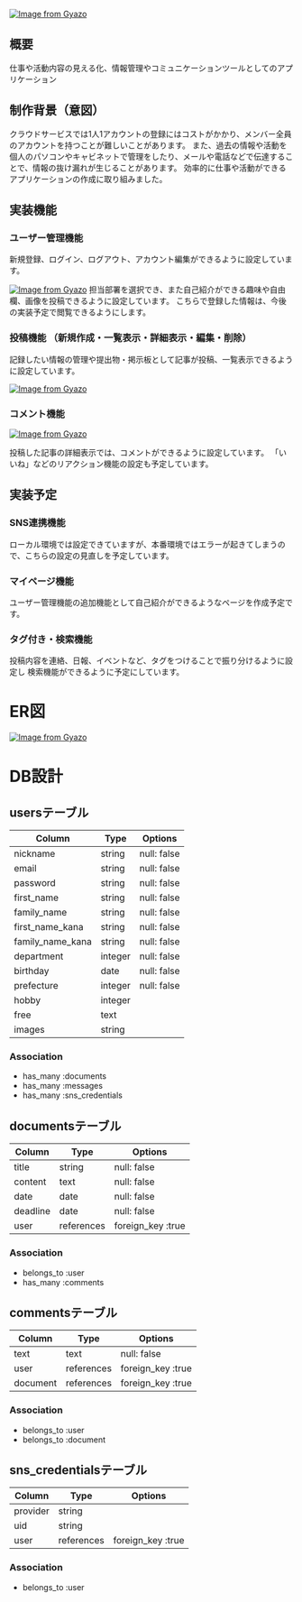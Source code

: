 [![Image from Gyazo](https://i.gyazo.com/4159a16bc80d09c31fd1ac2152b30420.png)](https://gyazo.com/4159a16bc80d09c31fd1ac2152b30420)


## 概要
仕事や活動内容の見える化、情報管理やコミュニケーションツールとしてのアプリケーション

## 制作背景（意図）
クラウドサービスでは1人1アカウントの登録にはコストがかかり、メンバー全員のアカウントを持つことが難しいことがあります。
また、過去の情報や活動を個人のパソコンやキャビネットで管理をしたり、メールや電話などで伝達することで、情報の抜け漏れが生じることがあります。
効率的に仕事や活動ができるアプリケーションの作成に取り組みました。


## 実装機能
### ユーザー管理機能

新規登録、ログイン、ログアウト、アカウント編集ができるように設定しています。

[![Image from Gyazo](https://i.gyazo.com/237900a698a1ffbabfd12563aec67a30.png)](https://gyazo.com/237900a698a1ffbabfd12563aec67a30)
担当部署を選択でき、また自己紹介ができる趣味や自由欄、画像を投稿できるように設定しています。
こちらで登録した情報は、今後の実装予定で閲覧できるようにします。

### 投稿機能 （新規作成・一覧表示・詳細表示・編集・削除）
記録したい情報の管理や提出物・掲示板として記事が投稿、一覧表示できるように設定しています。

[![Image from Gyazo](https://i.gyazo.com/6e9ce05fc6b8c77afd5a5fc7034cc5ef.jpg)](https://gyazo.com/6e9ce05fc6b8c77afd5a5fc7034cc5ef)

### コメント機能
[![Image from Gyazo](https://i.gyazo.com/435da6a7c5e9e047b73d3bfe77089d03.png)](https://gyazo.com/435da6a7c5e9e047b73d3bfe77089d03)

投稿した記事の詳細表示では、コメントができるように設定しています。
「いいね」などのリアクション機能の設定も予定しています。

## 実装予定
### SNS連携機能
ローカル環境では設定できていますが、本番環境ではエラーが起きてしまうので、こちらの設定の見直しを予定しています。

### マイページ機能
ユーザー管理機能の追加機能として自己紹介ができるようなページを作成予定です。

### タグ付き・検索機能
投稿内容を連絡、日報、イベントなど、タグをつけることで振り分けるように設定し
検索機能ができるように予定にしています。



# ER図

[![Image from Gyazo](https://i.gyazo.com/24938f78cf4476e5dd0fea30b2ced212.png)](https://gyazo.com/24938f78cf4476e5dd0fea30b2ced212)

# DB設計


## usersテーブル

| Column           | Type     | Options     |
| ---------------- | -------- | ----------- |
| nickname         | string   | null: false |
| email            | string   | null: false |
| password         | string   | null: false |
| first_name       | string   | null: false |
| family_name      | string   | null: false |
| first_name_kana  | string   | null: false |
| family_name_kana | string   | null: false |
| department       | integer  | null: false |
| birthday         | date     | null: false |
| prefecture       | integer  | null: false |
| hobby            | integer  |             |
| free             | text     |             |
| images           | string   |             |

### Association
- has_many :documents
- has_many :messages
- has_many :sns_credentials


## documentsテーブル
 
| Column        | Type       | Options                  |
| ------------- | ---------- | ------------------------ |
| title         | string     | null: false              |
| content       | text       | null: false              |
| date          | date       | null: false              |
| deadline      | date       | null: false              |
| user          | references | foreign_key :true        |


### Association
- belongs_to :user
- has_many :comments


## commentsテーブル

| Column       | Type       | Options                       |
| ------------ | --------   | ----------------------------- |
| text         | text       | null: false                   |
| user         | references | foreign_key :true             |
| document     | references | foreign_key :true             |

### Association
- belongs_to :user
- belongs_to :document


## sns_credentialsテーブル

| Column       | Type       | Options                       |
| ------------ | --------   | ----------------------------- |
| provider     | string     |                               |
| uid          | string     |                               |
| user         | references | foreign_key :true             |

### Association
- belongs_to :user
